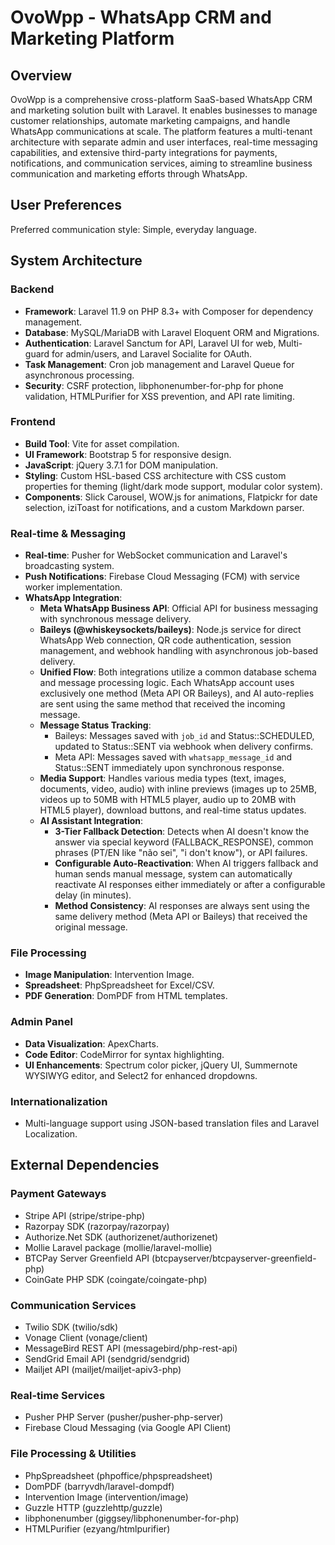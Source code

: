 # OvoWpp - WhatsApp CRM and Marketing Platform

## Overview

OvoWpp is a comprehensive cross-platform SaaS-based WhatsApp CRM and marketing solution built with Laravel. It enables businesses to manage customer relationships, automate marketing campaigns, and handle WhatsApp communications at scale. The platform features a multi-tenant architecture with separate admin and user interfaces, real-time messaging capabilities, and extensive third-party integrations for payments, notifications, and communication services, aiming to streamline business communication and marketing efforts through WhatsApp.

## User Preferences

Preferred communication style: Simple, everyday language.

## System Architecture

### Backend
- **Framework**: Laravel 11.9 on PHP 8.3+ with Composer for dependency management.
- **Database**: MySQL/MariaDB with Laravel Eloquent ORM and Migrations.
- **Authentication**: Laravel Sanctum for API, Laravel UI for web, Multi-guard for admin/users, and Laravel Socialite for OAuth.
- **Task Management**: Cron job management and Laravel Queue for asynchronous processing.
- **Security**: CSRF protection, libphonenumber-for-php for phone validation, HTMLPurifier for XSS prevention, and API rate limiting.

### Frontend
- **Build Tool**: Vite for asset compilation.
- **UI Framework**: Bootstrap 5 for responsive design.
- **JavaScript**: jQuery 3.7.1 for DOM manipulation.
- **Styling**: Custom HSL-based CSS architecture with CSS custom properties for theming (light/dark mode support, modular color system).
- **Components**: Slick Carousel, WOW.js for animations, Flatpickr for date selection, iziToast for notifications, and a custom Markdown parser.

### Real-time & Messaging
- **Real-time**: Pusher for WebSocket communication and Laravel's broadcasting system.
- **Push Notifications**: Firebase Cloud Messaging (FCM) with service worker implementation.
- **WhatsApp Integration**:
    - **Meta WhatsApp Business API**: Official API for business messaging with synchronous message delivery.
    - **Baileys (@whiskeysockets/baileys)**: Node.js service for direct WhatsApp Web connection, QR code authentication, session management, and webhook handling with asynchronous job-based delivery.
    - **Unified Flow**: Both integrations utilize a common database schema and message processing logic. Each WhatsApp account uses exclusively one method (Meta API OR Baileys), and AI auto-replies are sent using the same method that received the incoming message.
    - **Message Status Tracking**: 
        - Baileys: Messages saved with `job_id` and Status::SCHEDULED, updated to Status::SENT via webhook when delivery confirms.
        - Meta API: Messages saved with `whatsapp_message_id` and Status::SENT immediately upon synchronous response.
    - **Media Support**: Handles various media types (text, images, documents, video, audio) with inline previews (images up to 25MB, videos up to 50MB with HTML5 player, audio up to 20MB with HTML5 player), download buttons, and real-time status updates.
    - **AI Assistant Integration**:
        - **3-Tier Fallback Detection**: Detects when AI doesn't know the answer via special keyword (FALLBACK_RESPONSE), common phrases (PT/EN like "não sei", "i don't know"), or API failures.
        - **Configurable Auto-Reactivation**: When AI triggers fallback and human sends manual message, system can automatically reactivate AI responses either immediately or after a configurable delay (in minutes).
        - **Method Consistency**: AI responses are always sent using the same delivery method (Meta API or Baileys) that received the original message.

### File Processing
- **Image Manipulation**: Intervention Image.
- **Spreadsheet**: PhpSpreadsheet for Excel/CSV.
- **PDF Generation**: DomPDF from HTML templates.

### Admin Panel
- **Data Visualization**: ApexCharts.
- **Code Editor**: CodeMirror for syntax highlighting.
- **UI Enhancements**: Spectrum color picker, jQuery UI, Summernote WYSIWYG editor, and Select2 for enhanced dropdowns.

### Internationalization
- Multi-language support using JSON-based translation files and Laravel Localization.

## External Dependencies

### Payment Gateways
- Stripe API (stripe/stripe-php)
- Razorpay SDK (razorpay/razorpay)
- Authorize.Net SDK (authorizenet/authorizenet)
- Mollie Laravel package (mollie/laravel-mollie)
- BTCPay Server Greenfield API (btcpayserver/btcpayserver-greenfield-php)
- CoinGate PHP SDK (coingate/coingate-php)

### Communication Services
- Twilio SDK (twilio/sdk)
- Vonage Client (vonage/client)
- MessageBird REST API (messagebird/php-rest-api)
- SendGrid Email API (sendgrid/sendgrid)
- Mailjet API (mailjet/mailjet-apiv3-php)

### Real-time Services
- Pusher PHP Server (pusher/pusher-php-server)
- Firebase Cloud Messaging (via Google API Client)

### File Processing & Utilities
- PhpSpreadsheet (phpoffice/phpspreadsheet)
- DomPDF (barryvdh/laravel-dompdf)
- Intervention Image (intervention/image)
- Guzzle HTTP (guzzlehttp/guzzle)
- libphonenumber (giggsey/libphonenumber-for-php)
- HTMLPurifier (ezyang/htmlpurifier)